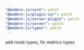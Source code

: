 ```yaml
---
"@modern-js/core": patch
"@modern-js/plugin-ssr": patch
"@modern-js/server-plugin": patch
"@modern-js/server": patch
"@modern-js/types": patch
---
```


add route types, fix metrics types
